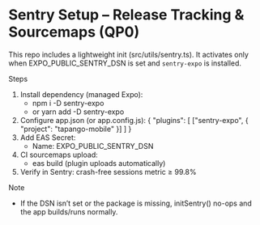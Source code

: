 # Sentry Setup – Release Tracking & Sourcemaps (QP0)

This repo includes a lightweight init (src/utils/sentry.ts). It activates only when EXPO_PUBLIC_SENTRY_DSN is set and `sentry-expo` is installed.

Steps
1) Install dependency (managed Expo):
   - npm i -D sentry-expo
   - or yarn add -D sentry-expo
2) Configure app.json (or app.config.js):
   {
     "plugins": [
       ["sentry-expo", { "project": "tapango-mobile" }]
     ]
   }
3) Add EAS Secret:
   - Name: EXPO_PUBLIC_SENTRY_DSN
4) CI sourcemaps upload:
   - eas build (plugin uploads automatically)
5) Verify in Sentry: crash-free sessions metric ≥ 99.8%

Note
- If the DSN isn’t set or the package is missing, initSentry() no-ops and the app builds/runs normally.
